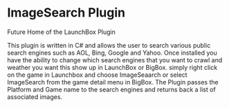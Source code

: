 # ImageSearch Plugin
Future Home of the LaunchBox Plugin

This plugin is written in C# and allows the user to search various public search engines such as AOL, Bing, Google and Yahoo. Once installed you have the ability to change which search engines that you want to crawl and weather you want this show up in LaunchBox or BigBox. simply right click on the game in Launchbox and choose ImageSeaarch or select ImageSearch from the game detail menu in BigBox.   The Plugin passes the Platform and Game name to the search engines and returns back a list of associated images.

